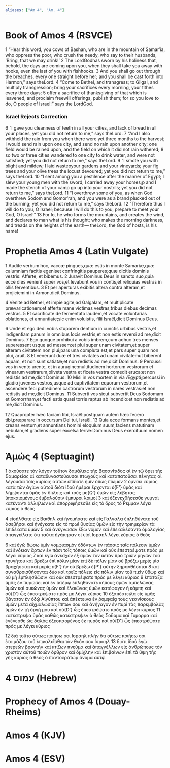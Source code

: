 ```yaml
---
aliases: ["Am 4", "Am. 4"]
---
```



# Book of Amos 4 (RSVCE)

1 “Hear this word, you cows of Bashan, who are in the mountain of Samarʹia, who oppress the poor, who crush the needy, who say to their husbands, ‘Bring, that we may drink!’
2 The LordGodhas sworn by his holiness that, behold, the days are coming upon you, when they shall take you away with hooks, even the last of you with fishhooks.
3 And you shall go out through the breaches, every one straight before her; and you shall be cast forth into Harmon,” says theLord.
4 “Come to Bethel, and transgress; to Gilgal, and multiply transgression; bring your sacrifices every morning, your tithes every three days;
5 offer a sacrifice of thanksgiving of that which is leavened, and proclaim freewill offerings, publish them; for so you love to do, O people of Israel!” says the LordGod.
### Israel Rejects Correction
6 “I gave you cleanness of teeth in all your cities, and lack of bread in all your places, yet you did not return to me,” says theLord.
7 “And I also withheld the rain from you when there were yet three months to the harvest; I would send rain upon one city, and send no rain upon another city; one field would be rained upon, and the field on which it did not rain withered;
8 so two or three cities wandered to one city to drink water, and were not satisfied; yet you did not return to me,” says theLord.
9 “I smote you with blight and mildew; I laid wasteoyour gardens and your vineyards; your fig trees and your olive trees the locust devoured; yet you did not return to me,” says theLord.
10 “I sent among you a pestilence after the manner of Egypt; I slew your young men with the sword; I carried away your horses;p and I made the stench of your camp go up into your nostrils; yet you did not return to me,” says theLord.
11 “I overthrew some of you, as when God overthrew Sodom and Gomorʹrah, and you were as a brand plucked out of the burning; yet you did not return to me,” says theLord.
12 “Therefore thus I will do to you, O Israel; because I will do this to you, prepare to meet your God, O Israel!”
13 For lo, he who forms the mountains, and creates the wind, and declares to man what is his thought; who makes the morning darkness, and treads on the heights of the earth— theLord, the God of hosts, is his name!


# Prophetia Amos 4 (Latin Vulgate)

1 Audite verbum hoc, vaccæ pingues,quæ estis in monte Samariæ,quæ calumniam facitis egeniset confringitis pauperes;quæ dicitis dominis vestris: Afferte, et bibemus.
2 Juravit Dominus Deus in sancto suo,quia ecce dies venient super vos,et levabunt vos in contis,et reliquias vestras in ollis ferventibus.
3 Et per aperturas exibitis altera contra alteram,et projiciemini in Armon,dicit Dominus.

4 Venite ad Bethel, et impie agite;ad Galgalam, et multiplicate prævaricationem:et afferte mane victimas vestras,tribus diebus decimas vestras.
5 Et sacrificate de fermentato laudem,et vocate voluntarias oblationes, et annuntiate;sic enim voluistis, filii Israël,dicit Dominus Deus.

6 Unde et ego dedi vobis stuporem dentium in cunctis urbibus vestris,et indigentiam panum in omnibus locis vestris;et non estis reversi ad me,dicit Dominus.
7 Ego quoque prohibui a vobis imbrem,cum adhuc tres menses superessent usque ad messem:et plui super unam civitatem,et super alteram civitatem non plui;pars una compluta est,et pars super quam non plui, aruit.
8 Et venerunt duæ et tres civitates ad unam civitatemut biberent aquam, et non sunt satiatæ;et non redistis ad me,dicit Dominus.
9 Percussi vos in vento urente, et in aurugine:multitudinem hortorum vestrorum et vinearum vestrarum,oliveta vestra et ficeta vestra comedit eruca:et non redistis ad me,dicit Dominus.
10 Misi in vos mortem in via Ægypti;percussi in gladio juvenes vestros,usque ad captivitatem equorum vestrorum,et ascendere feci putredinem castrorum vestrorum in nares vestras:et non redistis ad me,dicit Dominus.
11 Subverti vos sicut subvertit Deus Sodomam et Gomorrham,et facti estis quasi torris raptus ab incendio:et non redistis ad me,dicit Dominus.

12 Quapropter hæc faciam tibi, Israël:postquam autem hæc fecero tibi,præparare in occursum Dei tui, Israël.
13 Quia ecce formans montes,et creans ventum,et annuntians homini eloquium suum,faciens matutinam nebulam,et gradiens super excelsa terræ:Dominus Deus exercituum nomen ejus.


# Ἀμώς 4 (Septuagint)

1 ἀκούσατε τὸν λόγον τοῦτον δαμάλεις τῆς Βασανίτιδος αἱ ἐν τῷ ὄρει τῆς Σαμαρείας αἱ καταδυναστεύουσαι πτωχοὺς καὶ καταπατοῦσαι πένητας αἱ λέγουσαι τοῖς κυρίοις αὐτῶν ἐπίδοτε ἡμῖν ὅπως πίωμεν
2 ὀμνύει κύριος κατὰ τῶν ἁγίων αὐτοῦ διότι ἰδοὺ ἡμέραι ἔρχονται ἐ{F'} ὑμᾶς καὶ λήμψονται ὑμᾶς ἐν ὅπλοις καὶ τοὺς με{Q'} ὑμῶν εἰς λέβητας ὑποκαιομένους ἐμβαλοῦσιν ἔμπυροι λοιμοί
3 καὶ ἐξενεχθήσεσθε γυμναὶ κατέναντι ἀλλήλων καὶ ἀπορριφήσεσθε εἰς τὸ ὄρος τὸ Ρεμμαν λέγει κύριος ὁ θεός

4 εἰσήλθατε εἰς Βαιθηλ καὶ ἠνομήσατε καὶ εἰς Γαλγαλα ἐπληθύνατε τοῦ ἀσεβῆσαι καὶ ἠνέγκατε εἰς τὸ πρωὶ θυσίας ὑμῶν εἰς τὴν τριημερίαν τὰ ἐπιδέκατα ὑμῶν
5 καὶ ἀνέγνωσαν ἔξω νόμον καὶ ἐπεκαλέσαντο ὁμολογίας ἀπαγγείλατε ὅτι ταῦτα ἠγάπησαν οἱ υἱοὶ Ισραηλ λέγει κύριος ὁ θεός

6 καὶ ἐγὼ δώσω ὑμῖν γομφιασμὸν ὀδόντων ἐν πάσαις ταῖς πόλεσιν ὑμῶν καὶ ἔνδειαν ἄρτων ἐν πᾶσι τοῖς τόποις ὑμῶν καὶ οὐκ ἐπεστρέψατε πρός με λέγει κύριος
7 καὶ ἐγὼ ἀνέσχον ἐξ ὑμῶν τὸν ὑετὸν πρὸ τριῶν μηνῶν τοῦ τρυγήτου καὶ βρέξω ἐπὶ πόλιν μίαν ἐπὶ δὲ πόλιν μίαν οὐ βρέξω μερὶς μία βραχήσεται καὶ μερίς ἐ{F'} ἣν οὐ βρέξω ἐ{P'} αὐτήν ξηρανθήσεται
8 καὶ συναθροισθήσονται δύο καὶ τρεῖς πόλεις εἰς πόλιν μίαν τοῦ πιεῖν ὕδωρ καὶ οὐ μὴ ἐμπλησθῶσιν καὶ οὐκ ἐπεστρέψατε πρός με λέγει κύριος
9 ἐπάταξα ὑμᾶς ἐν πυρώσει καὶ ἐν ἰκτέρῳ ἐπληθύνατε κήπους ὑμῶν ἀμπελῶνας ὑμῶν καὶ συκῶνας ὑμῶν καὶ ἐλαιῶνας ὑμῶν κατέφαγεν ἡ κάμπη καὶ οὐ{D'} ὧς ἐπεστρέψατε πρός με λέγει κύριος
10 ἐξαπέστειλα εἰς ὑμᾶς θάνατον ἐν ὁδῷ Αἰγύπτου καὶ ἀπέκτεινα ἐν ῥομφαίᾳ τοὺς νεανίσκους ὑμῶν μετὰ αἰχμαλωσίας ἵππων σου καὶ ἀνήγαγον ἐν πυρὶ τὰς παρεμβολὰς ὑμῶν ἐν τῇ ὀργῇ μου καὶ οὐ{D'} ὧς ἐπεστρέψατε πρός με λέγει κύριος
11 κατέστρεψα ὑμᾶς καθὼς κατέστρεψεν ὁ θεὸς Σοδομα καὶ Γομορρα καὶ ἐγένεσθε ὡς δαλὸς ἐξεσπασμένος ἐκ πυρός καὶ οὐ{D'} ὧς ἐπεστρέψατε πρός με λέγει κύριος

12 διὰ τοῦτο οὕτως ποιήσω σοι Ισραηλ πλὴν ὅτι οὕτως ποιήσω σοι ἑτοιμάζου τοῦ ἐπικαλεῖσθαι τὸν θεόν σου Ισραηλ
13 διότι ἰδοὺ ἐγὼ στερεῶν βροντὴν καὶ κτίζων πνεῦμα καὶ ἀπαγγέλλων εἰς ἀνθρώπους τὸν χριστὸν αὐτοῦ ποιῶν ὄρθρον καὶ ὁμίχλην καὶ ἐπιβαίνων ἐπὶ τὰ ὕψη τῆς γῆς κύριος ὁ θεὸς ὁ παντοκράτωρ ὄνομα αὐτῷ


# 4 עמוס (Hebrew)


# Prophecy of Amos 4 (Douay-Rheims)


# Amos 4 (KJV)


# Amos 4 (ESV)

